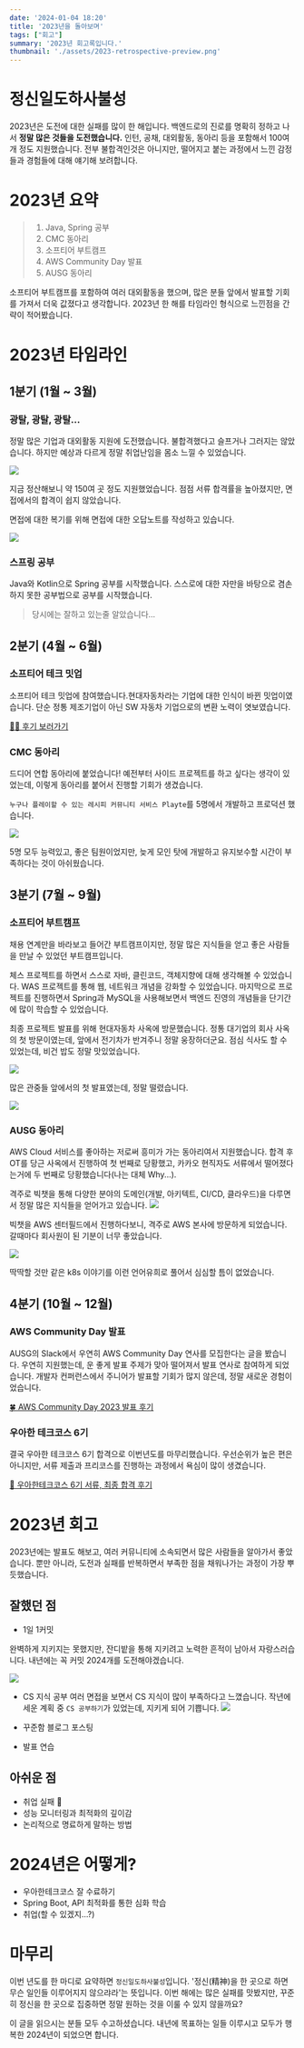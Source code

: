 ```yaml
---
date: '2024-01-04 18:20'
title: '2023년을 돌아보며'
tags: ["회고"]
summary: '2023년 회고록입니다.'
thumbnail: './assets/2023-retrospective-preview.png'
---
```


# 정신일도하사불성

2023년은 도전에 대한 실패를 많이 한 해입니다.
백엔드로의 진로를 명확히 정하고 나서 **정말 많은 것들을 도전했습니다.** 인턴, 공채, 대외활동, 동아리 등을 포함해서 100여개 정도 지원했습니다. 전부 불합격인것은 아니지만, 떨어지고 붙는 과정에서 느낀 감정들과 경험들에 대해 얘기해 보려합니다.

# 2023년 요약

> 1. Java, Spring 공부
> 2. CMC 동아리
> 3. 소프티어 부트캠프
> 4. AWS Community Day 발표
> 4. AUSG 동아리


소프티어 부트캠프를 포함하여 여러 대외활동을 했으며, 많은 분들 앞에서 발표할 기회를 가져서 더욱 값졌다고 생각합니다. 2023년 한 해를 타임라인 형식으로 느낀점을 간략이 적어봤습니다.

# 2023년 타임라인
## 1분기 (1월 ~ 3월)
### 광탈, 광탈, 광탈...

정말 많은 기업과 대외활동 지원에 도전했습니다. 불합격했다고 슬프거나 그러지는 않았습니다. 하지만 예상과 다르게 정말 취업난임을 몸소 느낄 수 있었습니다.

![](https://velog.velcdn.com/images/chocochip/post/2952fb8b-a945-4d81-ab96-531d632a9930/image.png)

지금 정산해보니 약 150여 곳 정도 지원했었습니다. 점점 서류 합격률을 높아졌지만, 면접에서의 합격이 쉽지 않았습니다.

면접에 대한 복기를 위해 면접에 대한 오답노트를 작성하고 있습니다.

![](https://velog.velcdn.com/images/chocochip/post/32ed0e4c-2720-4286-9f5b-7c51702aa45d/image.png)


### 스프링 공부
Java와 Kotlin으로 Spring 공부를 시작했습니다. 스스로에 대한 자만을 바탕으로 겸손하지 못한 공부법으로 공부를 시작했습니다.

> 당시에는 잘하고 있는줄 알았습니다...

## 2분기 (4월 ~ 6월)

### 소프티어 테크 밋업

소프티어 테크 밋업에 참여했습니다.현대자동차라는 기업에 대한 인식이 바뀐 밋업이였습니다. 단순 정통 제조기업이 아닌 SW 자동차 기업으로의 변환 노력이 엿보였습니다.

[🙌🏻 후기 보러가기](https://velog.io/@chocochip/2023-Softeer-Tech-Meet-Up-%EC%B0%B8%EA%B0%80-%ED%9B%84%EA%B8%B0)

### CMC 동아리

드디어 연합 동아리에 붙었습니다! 예전부터 사이드 프로젝트를 하고 싶다는 생각이 있었는데, 이렇게 동아리를 붙어서 진행할 기회가 생겼습니다.


`누구나 플레이할 수 있는 레시피 커뮤니티 서비스 Playte`를 5명에서 개발하고 프로덕션 했습니다.


![](https://velog.velcdn.com/images/chocochip/post/52b95ac7-7c56-45cf-aa63-294198c0407b/image.png)

5명 모두 능력있고, 좋은 팀원이었지만, 늦게 모인 탓에 개발하고 유지보수할 시간이 부족하다는 것이 아쉬웠습니다.



## 3분기 (7월 ~ 9월)
### 소프티어 부트캠프

채용 연계만을 바라보고 들어간 부트캠프이지만, 정말 많은 지식들을 얻고 좋은 사람들을 만날 수 있었던 부트캠프입니다.


체스 프로젝트를 하면서 스스로 자바, 클린코드, 객체지향에 대해 생각해볼 수 있었습니다. WAS 프로젝트를 통해 웹, 네트워크 개념을 강화할 수 있었습니다. 마지막으로 프로젝트를 진행하면서 Spring과 MySQL을 사용해보면서 백엔드 진영의 개념들을 단기간에 많이 학습할 수 있었습니다.

최종 프로젝트 발표를 위해 현대자동차 사옥에 방문했습니다. 정통 대기업의 회사 사옥의 첫 방문이였는데, 앞에서 전기차가 반겨주니 정말 웅장하더군요. 점심 식사도 할 수 있었는데, 비건 밥도 정말 맛있었습니다.

![](https://velog.velcdn.com/images/chocochip/post/27ce5d3e-698e-4b79-99f9-6034269457c8/image.png)



많은 관중들 앞에서의 첫 발표였는데, 정말 떨렸습니다.

![](https://velog.velcdn.com/images/chocochip/post/763e64df-c44f-4edb-9cfa-1efb366289ee/image.jpg)



### AUSG 동아리
AWS Cloud 서비스를 좋아하는 저로써 흥미가 가는 동아리여서 지원했습니다. 합격 후 OT를 당근 사옥에서 진행하여 첫 번째로 당황했고, 카카오 현직자도 서류에서 떨어졌다는거에 두 번째로 당황했습니다(나는 대체 Why...).

격주로 빅챗을 통해 다양한 분야의 도메인(개발, 아키텍트, CI/CD, 클라우드)을 다루면서 정말 많은 지식들을 얻어가고 있습니다.
![](https://velog.velcdn.com/images/chocochip/post/91a249f9-11e5-4cb1-86e3-0335a176defc/image.png)


빅챗을 AWS 센터필드에서 진행하다보니, 격주로 AWS 본사에 방문하게 되었습니다. 갈때마다 회사원이 된 기분이 너무 좋았습니다.

![](https://velog.velcdn.com/images/chocochip/post/ccb57970-df17-40c0-bd12-95b8886ca936/image.png)


딱딱할 것만 같은 k8s 이야기를 이런 언어유희로 풀어서 심심할 틈이 없었습니다.



## 4분기 (10월 ~ 12월)

### AWS Community Day 발표
AUSG의 Slack에서 우연히 AWS Community Day 연사를 모집한다는 글을 봤습니다. 우연히 지원했는데, 운 좋게 발표 주제가 맞아 떨어져서 발표 연사로 참여하게 되었습니다. 개발자 컨퍼런스에서 주니어가 발표할 기회가 많지 않은데, 정말 새로운 경험이었습니다.

[🍀 AWS Community Day 2023 발표 후기](https://velog.io/@chocochip/AWS-Community-Day-2023-%EB%B0%9C%ED%91%9C-%ED%9B%84%EA%B8%B0)

### 우아한 테크코스 6기

결국 우아한 테크코스 6기 합격으로 이번년도를 마무리했습니다. 우선순위가 높은 편은 아니지만, 서류 제출과 프리코스를 진행하는 과정에서 욕심이 많이 생겼습니다.

[🍏 우아한테크코스 6기 서류, 최종 합격 후기](https://velog.io/@chocochip/%EC%9A%B0%EC%95%84%ED%95%9C%ED%85%8C%ED%81%AC%EC%BD%94%EC%8A%A4-6%EA%B8%B0-%EC%B5%9C%EC%A2%85-%ED%95%A9%EA%B2%A9-%ED%9B%84%EA%B8%B0)


# 2023년 회고

2023년에는 발표도 해보고, 여러 커뮤니티에 소속되면서 많은 사람들을 알아가서 좋았습니다. 뿐만 아니라, 도전과 실패를 반복하면서 부족한 점을 채워나가는 과정이 가장 뿌듯했습니다.

## 잘했던 점
- 1일 1커밋

완벽하게 지키지는 못했지만, 잔디밭을 통해 지키려고 노력한 흔적이 남아서 자랑스러습니다. 내년에는 꼭 커밋 2024개를 도전해야겠습니다.

![](https://velog.velcdn.com/images/chocochip/post/2be04d8b-ea18-4e8d-adc5-3f34eee5b73c/image.png)


- CS 지식 공부
  여러 면접을 보면서 CS 지식이 많이 부족하다고 느꼈습니다. 작년에 세운 계획 중 `CS 공부하기`가 있었는데, 지키게 되어 기쁩니다.
  ![](https://velog.velcdn.com/images/chocochip/post/5d499e14-5548-4adb-afb0-81bc52dbd033/image.png)

- 꾸준함 블로그 포스팅

- 발표 연습

## 아쉬운 점
- 취업 실패 🥲
- 성능 모니터링과 최적화의 깊이감
- 논리적으로 명료하게 말하는 방법


# 2024년은 어떻게?

- 우아한테크코스 잘 수료하기
- Spring Boot, API 최적화를 통한 심화 학습
- 취업(할 수 있겠지...?)



# 마무리
이번 년도를 한 마디로 요약하면 `정신일도하사불성`입니다. '정신(精神)을 한 곳으로 하면 무슨 일인들 이루어지지 않으랴라'는 뜻입니다. 이번 해에는 많은 실패를 맛봤지만, 꾸준히 정신을 한 곳으로 집중하면 정말 원하는 것을 이룰 수 있지 않을까요?

이 글을 읽으시는 분들 모두 수고하셨습니다. 내년에 목표하는 일들 이루시고 모두가 행복한 2024년이 되었으면 합니다.